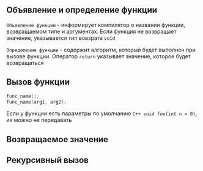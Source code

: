 ## Объявление и определение функции
`Объявление функции` - информирует компилятор о названии функции, возвращаемом типе и аргументах. Если функция не возвращает значение, указывается тип вовзрата `void`

`Определение функции` - содержит алгоритм, который будет выполнен при вызове функции. Оператор `return` указывает значение, которое будет возвращаться

## Вызов функции 
```C++
func_name();
func_name(arg1, arg2);
```
Если у функции есть параметры по умолчанию ```C++ void foo(int n = 0)```, их можно не передавать 

## Возвращаемое значение

## Рекурсивный вызов
